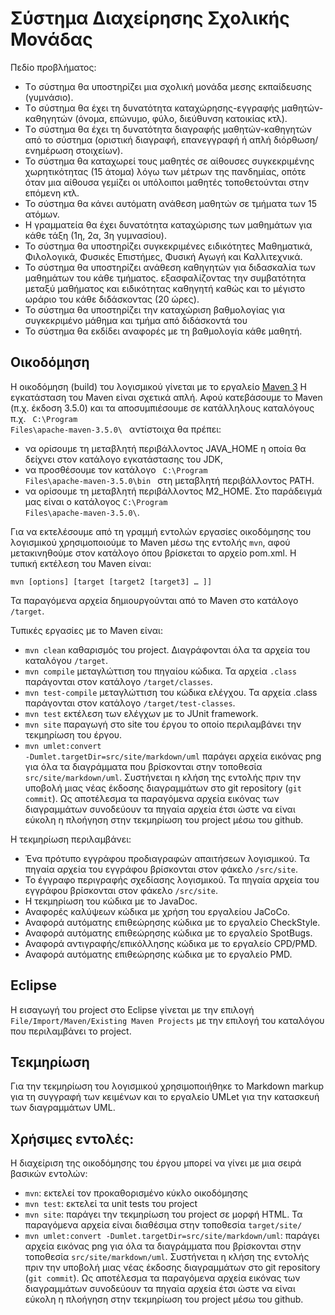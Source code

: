 Σύστημα Διαχείρησης Σχολικής Μονάδας
==============================================================================================================
Πεδίο προβλήματος: 

* Tο σύστημα θα υποστηρίζει μια σχολική μονάδα μεσης εκπαίδευσης (γυμνάσιο).
* Tο σύστημα θα έχει τη δυνατότητα καταχώρησης-εγγραφής μαθητών-καθηγητών (όνομα, επώνυμο, φύλο, διεύθυνση κατοικίας κτλ).
* Tο σύστημα θα έχει τη δυνατότητα  διαγραφής μαθητών-καθηγητών από το σύστημα (οριστική διαγραφή, επανεγγραφή ή απλή διόρθωση/ενημέρωση στοιχείων).
* Το σύστημα θα καταχωρεί τους μαθητές σε αίθουσες συγκεκριμένης χωρητικότητας (15 άτομα)  λόγω των μέτρων της πανδημίας, οπότε όταν μια αίθουσα γεμίζει οι 
υπόλοιποι μαθητές τοποθετούνται στην επόμενη κτλ.
* Το σύστημα θα κάνει αυτόματη ανάθεση μαθητών σε τμήματα των 15 ατόμων.
* Η γραμματεία θα έχει δυνατότητα καταχώρισης των μαθημάτων για κάθε τάξη (1η, 2α, 3η γυμνασίου).
* Το σύστημα θα υποστηρίζει συγκεκριμένες ειδικότητες Μαθηματικά, Φιλολογικά, Φυσικές Επιστήμες, Φυσική Αγωγή 
και Καλλιτεχνικά.
* Το σύστημα θα υποστηρίζει ανάθεση καθηγητών για διδασκαλία των μαθημάτων του κάθε τμήματος.
εξασφαλίζοντας την συμβατότητα μεταξύ μαθήματος και ειδικότητας καθηγητή καθώς και το μέγιστο ωράριο του 
κάθε διδάσκοντας (20 ώρες).
* Το σύστημα θα υποστηρίζει την καταχώριση βαθμολογίας για συγκεκριμένο μάθημα και τμήμα από διδάσκοντά του
* Το σύστημα θα εκδίδει αναφορές με τη βαθμολογία κάθε μαθητή.



Οικοδόμηση 
---------------------------------------------------------------------------------------------------------------

Η οικοδόμηση (build) του λογισμικού γίνεται με το εργαλείο [Maven 3](https://maven.apache.org/)
Η εγκατάσταση του Maven είναι σχετικά απλή. Αφού κατεβάσουμε το Maven (π.χ. έκδοση 3.5.0) και τα αποσυμπιέσουμε σε κατάλληλους καταλόγους 
π.χ. <code> C:\\Program Files\\apache-maven-3.5.0\\ </code> αντίστοιχα θα πρέπει:

* να ορίσουμε τη μεταβλητή περιβάλλοντος JAVA_HOME η οποία θα δείχνει στον κατάλογο εγκατάστασης του JDK,
* να προσθέσουμε τον κατάλογο <code> C:\\Program Files\\apache-maven-3.5.0\\bin </code> στη μεταβλητή περιβάλλοντος PATH.
* να ορίσουμε τη μεταβλητή περιβάλλοντος M2_HOME. Στο παράδειγμά μας είναι ο κατάλογος <code>C:\\Program Files\\apache-maven-3.5.0\\</code>.

Για να εκτελέσουμε από τη γραμμή εντολών εργασίες οικοδόμησης του λογισμικού χρησιμοποιούμε το Maven μέσω της εντολής <code>mvn</code>, 
αφού μετακινηθούμε στον κατάλογο όπου βρίσκεται το αρχείο pom.xml. Η τυπική εκτέλεση του Maven είναι:

<code>mvn [options] [target [target2 [target3] … ]]</code>

Τα παραγόμενα αρχεία δημιουργούνται από το Maven στο κατάλογο <code>/target</code>. 

Τυπικές εργασίες με το Maven είναι:
* <code>mvn clean</code> καθαρισμός του project. Διαγράφονται όλα τα αρχεία του καταλόγου <code>/target</code>.
* <code>mvn compile</code> μεταγλώττιση του πηγαίου κώδικα. Τα αρχεία <code>.class</code> παράγονται στον κατάλογο <code>/target/classes</code>.
* <code>mvn test-compile</code> μεταγλώττιση του κώδικα ελέγχου. Τα αρχεία .class παράγονται στον κατάλογο <code>/target/test-classes</code>.
* <code>mvn test</code> εκτέλεση των ελέγχων με το JUnit framework. 
* <code>mvn site</code> παραγωγή στο site του έργου το οποίο περιλαμβάνει την τεκμηρίωση του έργου.
* <code>mvn umlet:convert -Dumlet.targetDir=src/site/markdown/uml</code> παράγει αρχεία εικόνας png για όλα τα διαγράμματα που βρίσκονται στην τοποθεσία `src/site/markdown/uml`. Συστήνεται η κλήση της εντολής πριν την υποβολή μιας νέας έκδοσης διαγραμμάτων στο git repository (`git commit`). Ως αποτέλεσμα τα παραγόμενα αρχεία εικόνας των διαγραμμάτων συνοδεύουν τα πηγαία αρχεία έτσι ώστε να είναι εύκολη η πλοήγηση στην τεκμηρίωση του project  μέσω του github.

Η τεκμηρίωση περιλαμβάνει:
* Ένα πρότυπο εγγράφου προδιαγραφών απαιτήσεων λογισμικού. Τα πηγαία αρχεία του εγγράφου βρίσκονται στον φάκελο <code>/src/site</code>.
* Το έγγραφο περιγραφής σχεδίασης λογισμικού. Τα πηγαία αρχεία του εγγράφου βρίσκονται στον φάκελο <code>/src/site</code>.
* Η τεκμηρίωση του κώδικα με το JavaDoc.
* Αναφορές καλύψεων κώδικα με χρήση του εργαλείου JaCoCo.
* Αναφορά αυτόματης επιθεώρησης κώδικα με το εργαλείο CheckStyle.
* Αναφορά αυτόματης επιθεώρησης κώδικα με το εργαλείο SpotBugs.
* Αναφορά αντιγραφής/επικόλλησης κώδικα με το εργαλείο CPD/PMD.
* Αναφορά αυτόματης επιθεώρησης κώδικα με το εργαλείο PMD.


Eclipse
-------------------------------------------------------------------------------------------------------------
Η εισαγωγή του project στο Eclipse γίνεται με την επιλογή <code>File/Import/Maven/Existing Maven Projects</code> με την επιλογή του καταλόγου που περιλαμβάνει το project.  


Τεκμηρίωση
-------------------------------------------------------------------------------------------------------------
Για την τεκμηρίωση του λογισμικού χρησιμοποιήθηκε το Markdown markup για τη συγγραφή των κειμένων και το εργαλείο UMLet για την κατασκευή των διαγραμμάτων UML.
 

## Χρήσιμες εντολές:
Η διαχείριση της οικοδόμησης του έργου μπορεί να γίνει με μια σειρά βασικών εντολών:
- `mvn`: εκτελεί τον προκαθορισμένο κύκλο οικοδόμησης
- `mvn test`: εκτελεί τα unit tests του project
- `mvn site`: παράγει την τεκμηρίωση του project σε μορφή HTML. Τα παραγόμενα αρχεία 
  είναι διαθέσιμα στην τοποθεσία `target/site/`
- `mvn umlet:convert -Dumlet.targetDir=src/site/markdown/uml`: παράγει αρχεία εικόνας png για όλα τα διαγράμματα που βρίσκονται στην τοποθεσία `src/site/markdown/uml`. Συστήνεται η κλήση της εντολής πριν την υποβολή μιας νέας έκδοσης διαγραμμάτων στο git repository (`git commit`). Ως αποτέλεσμα τα παραγόμενα αρχεία εικόνας των διαγραμμάτων συνοδεύουν τα πηγαία αρχεία έτσι ώστε να είναι εύκολη η πλοήγηση στην τεκμηρίωση του project  μέσω του github.  

